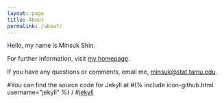 ```yaml
---
layout: page
title: About
permalink: /about/
---
```

Hello, my name is Minsuk Shin. 

For further information, visit [my homepage](https://stat.tamu.edu/~minsuk).

If you have any questions or comments, email me, [minsuk@stat.tamu.edu](minsuk@stata.tamu.edu).  

#You can find the source code for Jekyll at
#{% include icon-github.html username="jekyll" %} /
#[jekyll](https://github.com/jekyll/jekyll)
